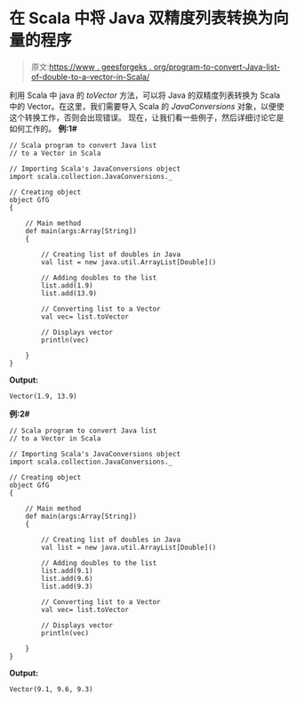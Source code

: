 # 在 Scala 中将 Java 双精度列表转换为向量的程序

> 原文:[https://www . geesforgeks . org/program-to-convert-Java-list-of-double-to-a-vector-in-Scala/](https://www.geeksforgeeks.org/program-to-convert-java-list-of-doubles-to-a-vector-in-scala/)

利用 Scala 中 java 的 *toVector* 方法，可以将 Java 的双精度列表转换为 Scala 中的 Vector。在这里，我们需要导入 Scala 的 *JavaConversions* 对象，以便使这个转换工作，否则会出现错误。
现在，让我们看一些例子，然后详细讨论它是如何工作的。
**例:1#**

```
// Scala program to convert Java list 
// to a Vector in Scala

// Importing Scala's JavaConversions object
import scala.collection.JavaConversions._

// Creating object
object GfG
{ 

    // Main method
    def main(args:Array[String])
    {

        // Creating list of doubles in Java
        val list = new java.util.ArrayList[Double]()

        // Adding doubles to the list
        list.add(1.9)
        list.add(13.9)

        // Converting list to a Vector 
        val vec= list.toVector

        // Displays vector
        println(vec)

    }
}
```

**Output:**

```
Vector(1.9, 13.9)

```

**例:2#**

```
// Scala program to convert Java list 
// to a Vector in Scala

// Importing Scala's JavaConversions object
import scala.collection.JavaConversions._

// Creating object
object GfG
{ 

    // Main method
    def main(args:Array[String])
    {

        // Creating list of doubles in Java
        val list = new java.util.ArrayList[Double]()

        // Adding doubles to the list
        list.add(9.1)
        list.add(9.6)
        list.add(9.3)

        // Converting list to a Vector 
        val vec= list.toVector

        // Displays vector
        println(vec)

    }
}
```

**Output:**

```
Vector(9.1, 9.6, 9.3)

```